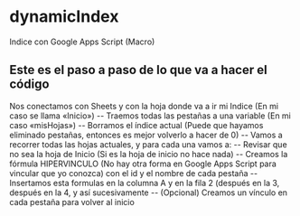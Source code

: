 # dynamicIndex
Indice con Google Apps Script (Macro)

## Este es el paso a paso de lo que va a hacer el código

Nos conectamos con Sheets y con la hoja donde va a ir mi Indice (En mi caso se llama «Inicio»)
-- Traemos todas las pestañas a una variable (En mi caso «misHojas»)
-- Borramos el índice actual (Puede que hayamos eliminado pestañas, entonces es mejor volverlo a hacer de 0)
-- Vamos a recorrer todas las hojas actuales, y para cada una vamos a:
-- Revisar que no sea la hoja de Inicio (Si es la hoja de inicio no hace nada)
-- Creamos la fórmula HIPERVINCULO (No hay otra forma en Google Apps Script para vincular que yo conozca) con el id y el nombre de cada pestaña
-- Insertamos esta formulas en la columna A y en la fila 2 (después en la 3, después en la 4, y así sucesivamente
-- (Opcional) Creamos un vínculo en cada pestaña para volver al inicio
